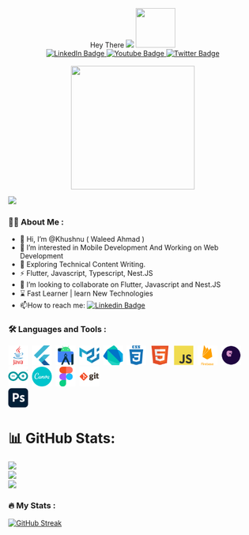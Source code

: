  <div id="header" align="center">
                Hey There
  <img src="https://media.giphy.com/media/M9gbBd9nbDrOTu1Mqx/giphy.gif" width="100"/>
  <img src="https://media.giphy.com/media/s63Jzew1dfO3j6nndV/giphy.gif" width="80" height="80"/>
</div>
<div id="badges" align="center">
  <a href="https://www.linkedin.com/in/waleed-ahmad-02473b17a/">
    <img src="https://img.shields.io/badge/LinkedIn-blue?style=for-the-badge&logo=linkedin&logoColor=white" alt="LinkedIn Badge"/>
  </a>
  <a href="https://www.youtube.com/channel/UCb1rDIHJKSOL2qe-2NzUFdw">
    <img src="https://img.shields.io/badge/YouTube-red?style=for-the-badge&logo=youtube&logoColor=white" alt="Youtube Badge"/>
  </a>
  <a href="https://www.facebook.com/heyDictator">
    <img src="https://img.shields.io/badge/Facebook-blue?style=for-the-badge&logo=facebook&logoColor=white" alt="Twitter Badge"/>
  </a>
</div>
<div id="count" align="center" >
  <img src="https://komarev.com/ghpvc/?username=Khushnu&style=flat-square&color=blue" alt=""/>
  </div>
  
<div id="ban"  align="center">
  <img src="https://media.giphy.com/media/3kPDmoWdBpQPNhCnUG/giphy.gif" width="250" height="250" align="center"/>
  </div>

  ![](https://quotes-github-readme.vercel.app/api?type=vetical&theme=radical)


### :man_technologist: About Me :

- 👋 Hi, I’m @Khushnu ( Waleed Ahmad )
- :telescope: I’m interested in Mobile Development And Working on Web Development
- :seedling: Exploring Technical Content Writing.
- :zap: Flutter, Javascript, Typescript, Nest.JS
- 💞️ I’m looking to collaborate on Flutter, Javascript and Nest.JS
- :hourglass: Fast Learner | learn New Technologies
- :mailbox:How to reach me: [![Linkedin Badge](https://img.shields.io/badge/-Waleed-blue?style=flat&logo=Linkedin&logoColor=white)](https://www.linkedin.com/in/waleed-ahmad-02473b17a/)


### :hammer_and_wrench: Languages and Tools :
<div>
  <img src="https://github.com/devicons/devicon/blob/master/icons/java/java-original-wordmark.svg" title="Java" alt="Java" width="40" height="40"/>&nbsp;
  <img src="https://github.com/devicons/devicon/blob/master/icons/flutter/flutter-original.svg" title="Flutter" alt="Flutter" width="40" height="40"/>&nbsp;
  <img src="https://github.com/devicons/devicon/blob/master/icons/androidstudio/androidstudio-original.svg" title="Android" alt="Android" width="40" height="40"/>&nbsp;
  <img src="https://github.com/devicons/devicon/blob/master/icons/materialui/materialui-original.svg" title="Material UI" alt="Material UI" width="40" height="40"/>&nbsp;
  <img src="https://github.com/devicons/devicon/blob/master/icons/dart/dart-original.svg" title="Dart" alt="Dart" width="40" height="40"/>&nbsp;
  <img src="https://github.com/devicons/devicon/blob/master/icons/css3/css3-plain-wordmark.svg"  title="CSS3" alt="CSS" width="40" height="40"/>&nbsp;
  <img src="https://github.com/devicons/devicon/blob/master/icons/html5/html5-original.svg" title="HTML5" alt="HTML" width="40" height="40"/>&nbsp;
  <img src="https://github.com/devicons/devicon/blob/master/icons/javascript/javascript-original.svg" title="JavaScript" alt="JavaScript" width="40" height="40"/>&nbsp;
  <img src="https://github.com/devicons/devicon/blob/master/icons/firebase/firebase-plain-wordmark.svg" title="Firebase" alt="Firebase" width="40" height="40"/>&nbsp;
  <img src="https://github.com/devicons/devicon/blob/master/icons/aftereffects/aftereffects-original.svg" title="After Effect"  alt="After Effect" width="40" height="40"/>&nbsp;
  <img src="https://github.com/devicons/devicon/blob/master/icons/arduino/arduino-original.svg" title="Arduino"  alt="Arduino" width="40" height="40"/>&nbsp;
  <img src="https://github.com/devicons/devicon/blob/master/icons/canva/canva-original.svg" title="Canva" alt="Canva" width="40" height="40"/>&nbsp;
  <img src="https://github.com/devicons/devicon/blob/master/icons/figma/figma-original.svg" title="Figma" alt="Figma" width="40" height="40"/>&nbsp;
  <img src="https://github.com/devicons/devicon/blob/master/icons/git/git-original-wordmark.svg" title="Git" **alt="Git" width="40" height="40"/>
</div>
<img src="https://github.com/devicons/devicon/blob/master/icons/photoshop/photoshop-plain.svg" title="Photoshop" **alt="Photoshop" width="40" height="40"/>
</div>


# 📊 GitHub Stats:

![](https://github-readme-stats.vercel.app/api?username=Khushnu&theme=dark&hide_border=false&include_all_commits=true&count_private=true)<br/>
![](https://github-readme-streak-stats.herokuapp.com/?user=Khushnu&theme=dark&hide_border=false)<br/>
![](https://github-readme-stats.vercel.app/api/top-langs/?username=Khushnu&theme=dark&hide_border=false&include_all_commits=true&count_private=true&layout=compact)
### :fire: My Stats :
[![GitHub Streak](http://github-readme-streak-stats.herokuapp.com?user=Khushnu&theme=dark&background=000000)](https://git.io/streak-stats)
<!--
[![Top Langs](https://github-readme-stats-sigma-five.vercel.app/api/top-langs/?username=Khushnu&layout=compact&theme=vision-friendly-dark)](https://github.com/anuraghazra/github-readme-stats)


<!---
Khushnu/Khushnu is a ✨ special ✨ repository because its `README.md` (this file) appears on your GitHub profile.
You can click the Preview link to take a look at your changes.
--->
